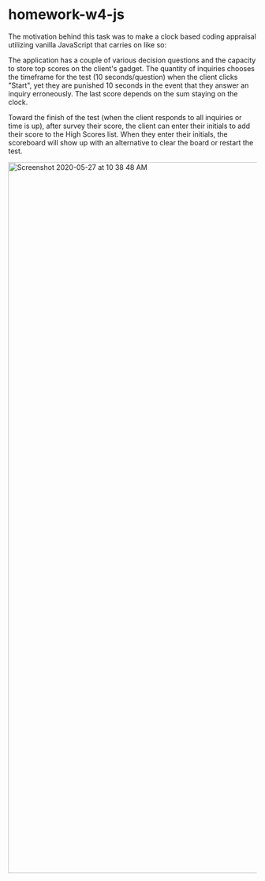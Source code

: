# homework-w4-js


The motivation behind this task was to make a clock based coding appraisal utilizing vanilla JavaScript that carries on like so: 

The application has a couple of various decision questions and the capacity to store top scores on the client's gadget. The quantity of inquiries chooses the timeframe for the test (10 seconds/question) when the client clicks "Start", yet they are punished 10 seconds in the event that they answer an inquiry erroneously. The last score depends on the sum staying on the clock. 

Toward the finish of the test (when the client responds to all inquiries or time is up), after survey their score, the client can enter their initials to add their score to the High Scores list. When they enter their initials, the scoreboard will show up with an alternative to clear the board or restart the test.

<img width="1440" alt="Screenshot 2020-05-27 at 10 38 48 AM" src="https://user-images.githubusercontent.com/63940676/83054051-9ea3bc00-a006-11ea-8f61-b5b50f2335ad.png">

